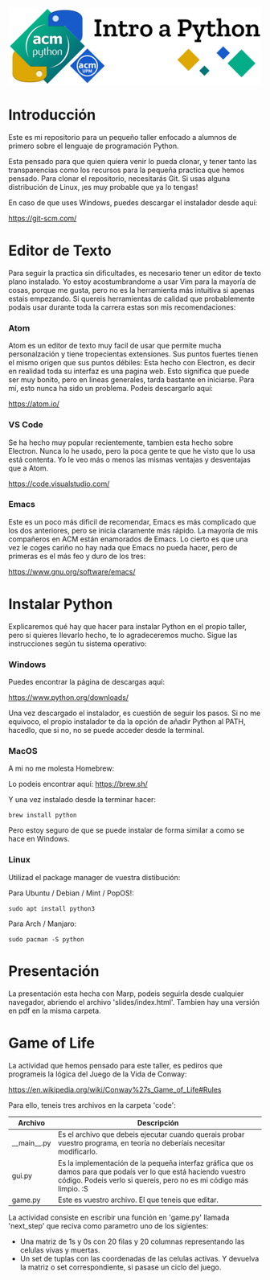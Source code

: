 ![Python Sig Intro Logo](./slides/img/banner.svg)

# Introducción
Este es mi repositorio para un pequeño taller enfocado a alumnos de primero sobre el lenguaje de programación Python.

Esta pensado para que quien quiera venir lo pueda clonar, y tener tanto las transparencias como los recursos para la pequeña practica que hemos pensado.
Para clonar el repositorio, necesitarás Git. Si usas alguna distribución de Linux, ¡es muy probable que ya lo tengas!

En caso de que uses Windows, puedes descargar el instalador desde aquí:

https://git-scm.com/

# Editor de Texto
Para seguir la practica sin dificultades, es necesario tener un editor de texto plano instalado. Yo estoy acostumbrandome a usar Vim para la mayoría de cosas, porque me gusta, pero no es la herramienta más intuitiva si apenas estais empezando. Si quereis herramientas de calidad que probablemente podais usar durante toda la carrera estas son mis recomendaciones:
### Atom
Atom es un editor de texto muy facil de usar que permite mucha personalzación y tiene tropecientas extensiones. Sus puntos fuertes tienen el mismo origen que sus puntos débiles: Esta hecho con Electron, es decir en realidad toda su interfaz es una pagina web. Esto significa que puede ser muy bonito, pero en lineas generales, tarda bastante en iniciarse. Para mí, esto nunca ha sido un problema. Podeis descargarlo aquí:

https://atom.io/
### VS Code
Se ha hecho muy popular recientemente, tambien esta hecho sobre Electron. Nunca lo he usado, pero la poca gente te que he visto que lo usa está contenta. Yo le veo más o menos las mismas ventajas y desventajas que a Atom.

https://code.visualstudio.com/
### Emacs
Este es un poco más dificil de recomendar, Emacs es más complicado que los dos anteriores, pero se inicia claramente más rápido. La mayoría de mis compañeros en ACM están enamorados de Emacs. Lo cierto es que una vez le coges cariño no hay nada que Emacs no pueda hacer, pero de primeras es el más feo y duro de los tres:

https://www.gnu.org/software/emacs/

# Instalar Python
Explicaremos qué hay que hacer para instalar Python en el propio taller, pero si quieres llevarlo hecho, te lo agradeceremos mucho. Sigue las instrucciones según tu sistema operativo:
### Windows
Puedes encontrar la página de descargas aquí:

https://www.python.org/downloads/

Una vez descargado el instalador, es cuestión de seguir los pasos. Si no me equivoco, el propio instalador te da la opción de añadir Python al PATH, hacedlo, que si no, no se puede acceder desde la terminal.
### MacOS
A mi no me molesta Homebrew:

Lo podeis encontrar aquí: https://brew.sh/

Y una vez instalado desde la terminar hacer:
```
brew install python
```
Pero estoy seguro de que se puede instalar de forma similar a como se hace en Windows.
### Linux
Utilizad el package manager de vuestra distibución:

Para Ubuntu / Debian / Mint / PopOS!:
```
sudo apt install python3
```
Para Arch / Manjaro:
```
sudo pacman -S python
```

# Presentación
La presentación esta hecha con Marp, podeis seguirla desde cualquier navegador, abriendo el archivo 'slides/index.html'. Tambien hay una versión en pdf en la misma carpeta.

# Game of Life
La actividad que hemos pensado para este taller, es pediros que programeis la lógica del Juego de la Vida de Conway:

https://en.wikipedia.org/wiki/Conway%27s_Game_of_Life#Rules

Para ello, teneis tres archivos en la carpeta 'code':

Archivo | Descripción
------- | -----------
\_\_main\_\_.py | Es el archivo que debeis ejecutar cuando querais probar vuestro programa, en teoría no deberíais necesitar modificarlo.
gui.py | Es la implementación de la pequeña interfaz gráfica que os damos para que podaís ver lo que está haciendo vuestro código. Podeis verlo si quereis, pero no es mi código más limpio. :S
game.py | Este es vuestro archivo. El que teneis que editar.

La actividad consiste en escribir una función en 'game.py' llamada 'next_step' que reciva como parametro uno de los sigientes:
- Una matriz de 1s y 0s con 20 filas y 20 columnas representando las celulas vivas y muertas.
- Un set de tuplas con las coordenadas de las celulas activas.
Y devuelva la matriz o set correspondiente, si pasase un ciclo del juego.

